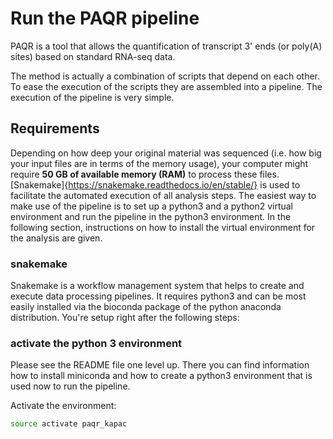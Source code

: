 # Run the PAQR pipeline

PAQR is a tool that allows the quantification of transcript 3' ends (or poly(A) sites) based on standard RNA-seq data.

The method is actually a combination of scripts that depend on each other. To ease the execution of the scripts they are assembled into a pipeline. The execution of the pipeline is very simple. 

## Requirements
Depending on how deep your original material was sequenced (i.e. how big your input files are in terms of the memory usage), your computer might require **50 GB of available memory (RAM)** to process these files. [Snakemake]{https://snakemake.readthedocs.io/en/stable/} is used to facilitate the automated execution of all analysis steps. The easiest way to make use of the pipeline is to set up a python3 and a python2 virtual environment and run the pipeline in the python3 environment. In the following section, instructions on how to install the virtual environment for the analysis are given.

### snakemake
Snakemake is a workflow management system that helps to create and execute data processing pipelines. It requires python3 and can be most easily installed via the bioconda package of the python anaconda distribution. You're setup right after the following steps:

### activate the python 3 environment
Please see the README file one level up. There you can find information how to install miniconda and how to create a python3 environment that is used now to run the pipeline.

Activate the environment:
  ```bash
  source activate paqr_kapac
  ```

